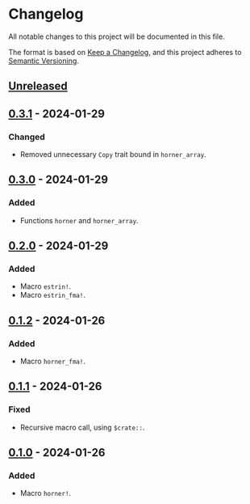 # Changelog

All notable changes to this project will be documented in this file.

The format is based on [Keep a Changelog](https://keepachangelog.com),
and this project adheres to [Semantic Versioning](https://semver.org).

<!--
Types of changes:
- `Added` for new features;
- `Changed` for changes in existing functionality;
- `Deprecated` for soon-to-be removed features;
- `Removed` for now removed features;
- `Fixed` for any bug fixes;
- `Security` in case of vulnerabilities.
-->

<!-- next-header -->
## [Unreleased]

## [0.3.1] - 2024-01-29

### Changed

- Removed unnecessary `Copy` trait bound in `horner_array`.

## [0.3.0] - 2024-01-29

### Added

- Functions `horner` and `horner_array`.

## [0.2.0] - 2024-01-29

### Added

- Macro `estrin!`.
- Macro `estrin_fma!`.

## [0.1.2] - 2024-01-26

### Added

- Macro `horner_fma!`.

## [0.1.1] - 2024-01-26

### Fixed

- Recursive macro call, using `$crate::`.

## [0.1.0] - 2024-01-26

### Added

- Macro `horner!`.

<!-- next-url -->
[Unreleased]: https://github.com/FedericoStra/polyeval/compare/v0.3.1...HEAD
[0.3.1]: https://github.com/FedericoStra/polyeval/compare/v0.3.0...v0.3.1
[0.3.0]: https://github.com/FedericoStra/polyeval/compare/v0.2.0...v0.3.0
[0.2.0]: https://github.com/FedericoStra/polyeval/compare/v0.1.2...v0.2.0
[0.1.2]: https://github.com/FedericoStra/polyeval/compare/v0.1.1...v0.1.2
[0.1.1]: https://github.com/FedericoStra/polyeval/compare/v0.1.0...v0.1.1
[0.1.0]: https://github.com/FedericoStra/polyeval/releases/tag/v0.1.0
